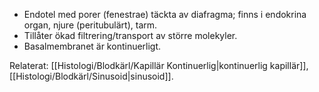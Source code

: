 
- Endotel med porer (fenestrae) täckta av diafragma; finns i endokrina organ, njure (peritubulärt), tarm.  
- Tillåter ökad filtrering/transport av större molekyler.  
- Basalmembranet är kontinuerligt.

Relaterat: [[Histologi/Blodkärl/Kapillär Kontinuerlig|kontinuerlig kapillär]], [[Histologi/Blodkärl/Sinusoid|sinusoid]].
